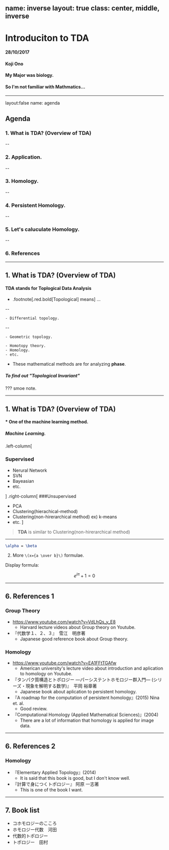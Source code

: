 name: inverse
layout: true
class: center, middle, inverse
---
# Introduciton to TDA
#### 28/10/2017
#### Koji Ono
#### My Major was biology.
#### So I'm not familiar with Mathmatics...
---
layout:false
name: agenda

## Agenda

### 1. What is TDA? (Overview of TDA)

--

### 2. Application.

--

### 3. Homology.

--

### 4. Persistent Homology.

--

### 5. Let's caluculate Homology.

--

### 6. References


---
## 1. What is TDA? (Overview of TDA)

#### **TDA** stands for **T**oplogical **D**ata **A**nalysis

- .footnote[.red.bold[Topological] means] ...

--

    - Differential topology.

--

    - Geometric topology.
    
    - Homotopy theory.
    - Homology.
    - etc.

- These mathematical methods are for analyzing **phase**.

##### To find out "Topological Invariant"
    
???
smoe note.


---
## 1. What is TDA? (Overview of TDA)
#### * One of the machine learning method.

##### Machine Learning.

.left-column[
### Supervised
- Nerural Network
- SVN
- Bayeasian
- etc.

]
.right-column[
###Unsupervised
- PCA
- Clustering(hierachical-method)
- Clustering(non-hirerarchical method) ex) k-means 
- etc.
]

> **TDA** is similar to Clustering(non-hirerarchical method)

---

```latex
\alpha = \beta
```

2. More `\(x={a \over b}\)` formulae.
 
Display formula:

$$e^{i\pi} + 1 = 0$$

---
## 6. References 1
### Group Theory
- https://www.youtube.com/watch?v=VdLhQs_y_E8
    - Harvard lecture videos  about Group theory on Youtube.
- 『代数学１、２、３』　雪江　明彦著
    - Japanese good reference book about Group theory.
    
### Homology
- https://www.youtube.com/watch?v=EA1FFtTGAfw
    - American university's lecture video about introduction and aplication to homology on Youtube.
- 『タンパク質構造とトポロジー ―パーシステントホモロジー群入門― (シリーズ・現象を解明する数学)』　平岡 裕章著
    - Japanese book about aplication to persistent homology.
- 『A roadmap for the computation of persistent homology』(2015) Nina et. al.
    - Good review.
- 『Computational Homology (Applied Mathematical Sciences)』(2004)
    - There are a lot of information that homology is applied for image data.

---
## 6. References 2
### Homology
- 『Elementary Applied Topology』(2014)
    - It is said that this book is good, but I don't know well.
- 『計算で身につくトポロジー』 阿原 一志著
    - This is one of the book I want.
    
---
## 7. Book list

- コホモロジーのこころ
- ホモロジー代数　河田
- 代数的トポロジー
- トポロジー　田村

